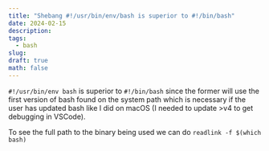 ```yaml
---
title: "Shebang #!/usr/bin/env/bash is superior to #!/bin/bash"
date: 2024-02-15
description: 
tags:
  - bash
slug: 
draft: true
math: false
---
```

`#!/usr/bin/env bash` is superior to `#!/bin/bash` since the former will use the first version of bash found on the system path which is necessary if the user has updated bash like I did on macOS (I needed to update >v4 to get debugging in VSCode). 

To see the full path to the binary being used we can do
`readlink -f $(which bash)`